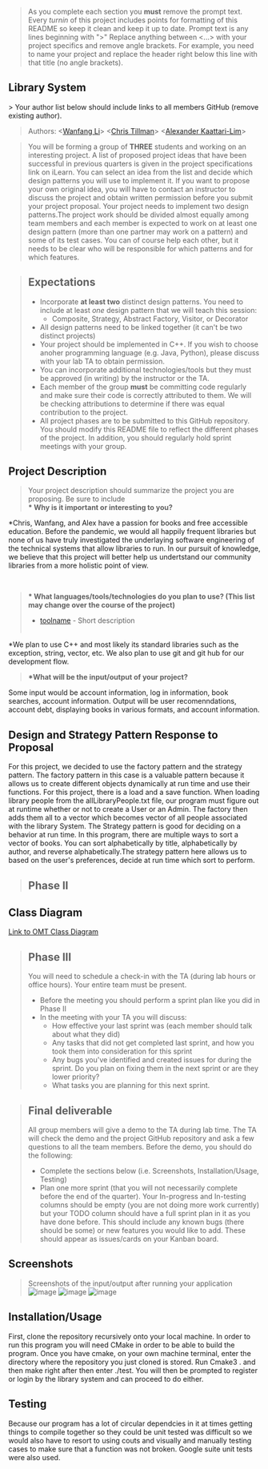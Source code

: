  > As you complete each section you **must** remove the prompt text. Every *turnin* of this project includes points for formatting of this README so keep it clean and keep it up to date. 
 > Prompt text is any lines beginning with "\>"
 > Replace anything between \<...\> with your project specifics and remove angle brackets. For example, you need to name your project and replace the header right below this line with that title (no angle brackets). 
<h2> Library System </h2>
 > Your author list below should include links to all members GitHub (remove existing author).
 
 > Authors: \<[Wanfang Li](https://github.com/wli229)\>
  \<[Chris Tillman](https://github.com/Orangechrisy)\>
  \<[Alexander Kaattari-Lim](https://github.com/akaatt)\>
 
 > You will be forming a group of **THREE** students and working on an interesting project. A list of proposed project ideas that have been successful in previous quarters is given in the project specifications link on iLearn. You can select an idea from the list and decide which design patterns you will use to implement it. If you want to propose your own original idea, you will have to contact an instructor to discuss the project and obtain written permission before you submit your project proposal. Your project needs to implement two design patterns.The project work should be divided almost equally among team members and each member is expected to work on at least one design pattern (more than one partner may work on a pattern) and some of its test cases. You can of course help each other, but it needs to be clear who will be responsible for which patterns and for which features.
 
 > ## Expectations
 > * Incorporate **at least two** distinct design patterns. You need to include at least *one* design pattern that we will teach this session:
 >   * Composite, Strategy, Abstract Factory, Visitor, or Decorator
 > * All design patterns need to be linked together (it can't be two distinct projects)
 > * Your project should be implemented in C++. If you wish to choose anoher programming language (e.g. Java, Python), please discuss with your lab TA to obtain permission.
 > * You can incorporate additional technologies/tools but they must be approved (in writing) by the instructor or the TA.
 > * Each member of the group **must** be committing code regularly and make sure their code is correctly attributed to them. We will be checking attributions to determine if there was equal contribution to the project.
> * All project phases are to be submitted to this GitHub repository. You should modify this README file to reflect the different phases of the project. In addition, you should regularly hold sprint meetings with your group.

## Project Description
 > Your project description should summarize the project you are proposing. Be sure to include <br>
 ><strong> * Why is it important or interesting to you?</strong><br>
 <p>  *Chris, Wanfang, and Alex have a passion for books and free accessible education. Before the pandemic, we would all happily frequent libraries but none of us have 
    truly investigated the underlaying software engineering of the technical systems that allow libraries to run. In our pursuit of knowledge, we believe that this
    project will better help us undertstand our community libraries from a more holistic point of view. </p><br>
    
 > <strong>* What languages/tools/technologies do you plan to use? (This list may change over the course of the project) </strong><br>
 >   * [toolname](link) - Short description <br><br>
 
   *We plan to use C++ and most likely its standard libraries such as the exception, string, vector, etc. We also plan to use git and git hub for our development flow. <br>
   
 > <strong> *What will be the input/output of your project? </strong><br>
 
  Some input would be account information, log in information, book searches, account information. Output will be user recomenndations, account debt, displaying books in various formats,  and account information. <br>
  

<h2>Design and Strategy Pattern Response to Proposal </h2>
For this project, we decided to use the factory pattern and the strategy pattern. The factory pattern in this case is a valuable pattern because it allows us to create different objects dynamically at run time and use their functions. For this project, there is a load and a save function. When loading library people from the allLibraryPeople.txt file, our program must figure out at runtime whether or not to create a User or an Admin. The factory then adds them all to a vector which becomes vector of all people associated with the library System. The Strategy pattern is good for deciding on a behavior at run time. In this program, there are multiple ways to sort a vector of books. You can sort alphabetically by title, alphabetically by author, and reverse alphabetically.The strategy pattern here allows us to based on the user's preferences, decide at run time which sort to  perform. 



 > ## Phase II
 
## Class Diagram


<a href = "https://docs.google.com/drawings/d/1ea1PQy0E-BS6zDrluWHfRV1S4kCliBEUnwRA3bCM4H0/edit?usp=sharing">Link to OMT Class Diagram</a>
 
 > ## Phase III
 > You will need to schedule a check-in with the TA (during lab hours or office hours). Your entire team must be present. 
 > * Before the meeting you should perform a sprint plan like you did in Phase II
 > * In the meeting with your TA you will discuss: 
 >   - How effective your last sprint was (each member should talk about what they did)
 >   - Any tasks that did not get completed last sprint, and how you took them into consideration for this sprint
 >   - Any bugs you've identified and created issues for during the sprint. Do you plan on fixing them in the next sprint or are they lower priority?
 >   - What tasks you are planning for this next sprint.

 > ## Final deliverable
 > All group members will give a demo to the TA during lab time. The TA will check the demo and the project GitHub repository and ask a few questions to all the team members. 
 > Before the demo, you should do the following:
 > * Complete the sections below (i.e. Screenshots, Installation/Usage, Testing)
 > * Plan one more sprint (that you will not necessarily complete before the end of the quarter). Your In-progress and In-testing columns should be empty (you are not doing more work currently) but your TODO column should have a full sprint plan in it as you have done before. This should include any known bugs (there should be some) or new features you would like to add. These should appear as issues/cards on your Kanban board. 
 
 ## Screenshots
 > Screenshots of the input/output after running your application
 ![image](https://user-images.githubusercontent.com/77080120/110721350-3b65cd80-81c5-11eb-9ae3-fedb66ea101a.png)
![image](https://user-images.githubusercontent.com/77080120/110721471-7d8f0f00-81c5-11eb-9897-47fcc2433ef1.png)
![image](https://user-images.githubusercontent.com/77080120/110721499-8a136780-81c5-11eb-8179-61c4f6696efb.png)

 ## Installation/Usage
 First, clone the repository recursively onto your local machine. In order to run this program you will need CMake in order to be able to build the program. Once you have cmake, on your own machine terminal, enter the directory where the repository you just cloned is stored. Run Cmake3 . and then make right after then enter ./test. You will then be prompted to register or login by the library system and can proceed to do either.
## Testing
 Because our program has a lot of circular dependcies in it at times getting things to compile together so they could be unit tested was difficult so we would also have to resort to using couts and visually and manually testing cases to make sure that a function was not broken. Google suite unit tests were also used. 
 
